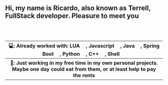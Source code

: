 <label>
  <h2>Hi, my name is Ricardo, also known as Terrell, FullStack developer. Pleasure to meet you</h2><br><br>
  <table>
  <tr>
    <th>💻: Already worked with: LUA <img src="https://upload.wikimedia.org/wikipedia/commons/c/cf/Lua-Logo.svg" width="15px"/>, Javascript <img src="https://cdn.icon-icons.com/icons2/2107/PNG/512/file_type_light_js_icon_130458.png" width="15px"/>, Java <img src="https://cdn.icon-icons.com/icons2/2415/PNG/512/java_original_wordmark_logo_icon_146459.png" width="15px">, Spring Boot <img src="https://static-00.iconduck.com/assets.00/spring-icon-256x256-2efvkvky.png" width="15px">, Python <img src="https://upload.wikimedia.org/wikipedia/commons/thumb/c/c3/Python-logo-notext.svg/1869px-Python-logo-notext.svg.png" width="15px">, C++ <img src="https://cdn-icons-png.flaticon.com/512/6132/6132222.png" width="15px">, Shell <img src="https://banner2.cleanpng.com/20180501/ltw/kisspng-shell-script-linux-bash-unix-shell-5ae8dbf7334a86.9624936015252101032101.jpg" width="15px"></th>
  </tr>
  <tr>
    <th>🧠: Just working in my free time in my own personal projects. Maybe one day could eat from them, or at least help to pay the rents</th>
  </tr>
  </table>
</label>


<!---
MrTerreII/MrTerreII is a ✨ special ✨ repository because its `README.md` (this file) appears on your GitHub profile.
You can click the Preview link to take a look at your changes.
--->
